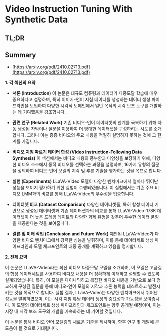 # Video Instruction Tuning With Synthetic Data
## TL;DR
## Summary
- [https://arxiv.org/pdf/2410.02713.pdf](https://arxiv.org/pdf/2410.02713.pdf)

**1. 각 섹션의 요약**

- **서론 (Introduction)**
  이 논문은 대규모 컴퓨팅과 데이터가 다중모달 학습에 매우 중요하다고 설명하며, 특히 이미지-언어 지침 데이터를 생성하는 데이터 생성 파이프라인을 도입하여 다양한 시각적 도메인에서 일반 목적의 시각 보조 도구를 개발하는 데 기여했음을 강조합니다.

- **관련 연구 (Related Work)**
  기존 비디오-언어 데이터셋의 한계를 극복하기 위해 자동 생성된 자막이나 질문을 이용하여 더 방대한 데이터셋을 구성하려는 시도를 소개합니다. 그러나 이는 종종 비디오의 주요 내용을 적절히 설명하지 못하는 것에 그 한계를 가집니다.

- **비디오 지침 따르기 데이터 합성 (Video Instruction-Following Data Synthesis)**
  이 섹션에서는 비디오 내용의 풍부함과 다양성을 보장하기 위해, 다양한 비디오 소스에서 동적 비디오를 선택하는 과정을 설명하며, 16가지 유형의 질문을 정의하여 비디오-언어 모델의 지각 및 추론 기술을 평가하는 것을 목표로 합니다.

- **실험 (Experiments)**
  LLaVA-Video 모델이 다양한 벤치마크에서 얼마나 뛰어난 성능을 보이지 평가하기 위한 실험이 수행되었습니다. 이 실험에서는 기존 주요 비디오 LMM과의 비교를 통해 LLaVA-Video의 우수성을 입증합니다.

- **데이터셋 비교 (Dataset Comparison)**
  다양한 데이터셋들, 특히 합성 데이터 기반으로 생성된 데이터셋과 기존 데이터셋과의 비교를 통해 LLaVA-Video-178K 데이터셋이 더 높은 프레임 레이트와 다양한 과제 유형을 갖추어 우수한 데이터 품질을 제공한다는 것을 보여줍니다.

- **결론 및 미래 작업 (Conclusion and Future Work)**
  제안된 LLaVA-Video가 다양한 비디오 벤치마크에서 강력한 성능을 발휘하며, 이를 통해 데이터세트 생성 파이프라인과 모델 체크포인트의 대중 공개를 계획하고 있음을 명시합니다.

**2. 전체 요약**

이 논문은 LLaVA-Video라는 최신 비디오 다중모달 모델을 소개하며, 이 모델은 고품질의 합성 데이터세트를 사용하여 비디오 내용을 더 정확하게 이해하고 설명할 수 있도록 설계되었습니다. 특히, 이 모델은 다이나믹하고 복잡한 비디오 내용을 기반으로 보다 정교하게 구성된 질문을 통해 비디오-언어 모델의 지각과 추론 능력을 테스트하고 발전시키는 것을 목적으로 합니다. 실험 결과, LLaVA-Video는 다양한 벤치마크에서 뛰어난 성능을 발휘하였으며, 이는 시각 지침 튜닝 데이터 생성의 중요성과 가능성을 보여줍니다. 이 모델의 데이터세트 생성 파이프라인과 체크포인트는 향후 공개될 예정이며, 이는 시장 내 시각 보조 도구의 개발을 가속화하는 데 기여할 것입니다.

이 논문을 통해 비디오 언어 모델링의 새로운 기준을 제시하며, 향후 연구 및 개발에 큰 도움이 될 것으로 기대됩니다.